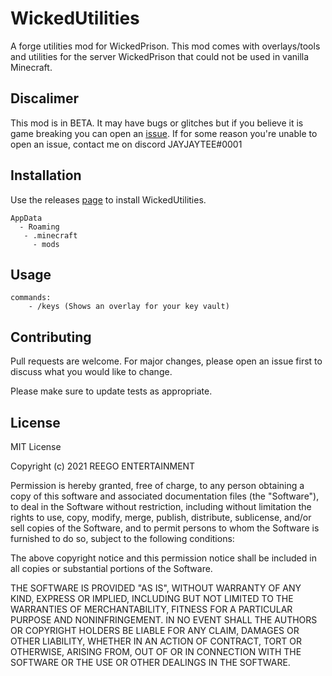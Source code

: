 # WickedUtilities

A forge utilities mod for WickedPrison.
This mod comes with overlays/tools and utilities for the server WickedPrison that could not be used in vanilla Minecraft.

## Discalimer

This mod is in BETA. It may have bugs or glitches but if you believe it is game breaking you can open an [issue](https://github.com/ReegoEntertainment/WickedUtilities/issues). If for some reason you're unable to open an issue, contact me on discord JAYJAYTEE#0001

## Installation

Use the releases [page](https://github.com/ReegoEntertainment/WickedUtilities/releases) to install WickedUtilities.

```
AppData
  - Roaming
   - .minecraft
     - mods
```

## Usage

```
commands:
    - /keys (Shows an overlay for your key vault)
```

## Contributing
Pull requests are welcome. For major changes, please open an issue first to discuss what you would like to change.

Please make sure to update tests as appropriate.

## License
MIT License

Copyright (c) 2021 REEGO ENTERTAINMENT

Permission is hereby granted, free of charge, to any person obtaining a copy
of this software and associated documentation files (the "Software"), to deal
in the Software without restriction, including without limitation the rights
to use, copy, modify, merge, publish, distribute, sublicense, and/or sell
copies of the Software, and to permit persons to whom the Software is
furnished to do so, subject to the following conditions:

The above copyright notice and this permission notice shall be included in all
copies or substantial portions of the Software.

THE SOFTWARE IS PROVIDED "AS IS", WITHOUT WARRANTY OF ANY KIND, EXPRESS OR
IMPLIED, INCLUDING BUT NOT LIMITED TO THE WARRANTIES OF MERCHANTABILITY,
FITNESS FOR A PARTICULAR PURPOSE AND NONINFRINGEMENT. IN NO EVENT SHALL THE
AUTHORS OR COPYRIGHT HOLDERS BE LIABLE FOR ANY CLAIM, DAMAGES OR OTHER
LIABILITY, WHETHER IN AN ACTION OF CONTRACT, TORT OR OTHERWISE, ARISING FROM,
OUT OF OR IN CONNECTION WITH THE SOFTWARE OR THE USE OR OTHER DEALINGS IN THE
SOFTWARE.
